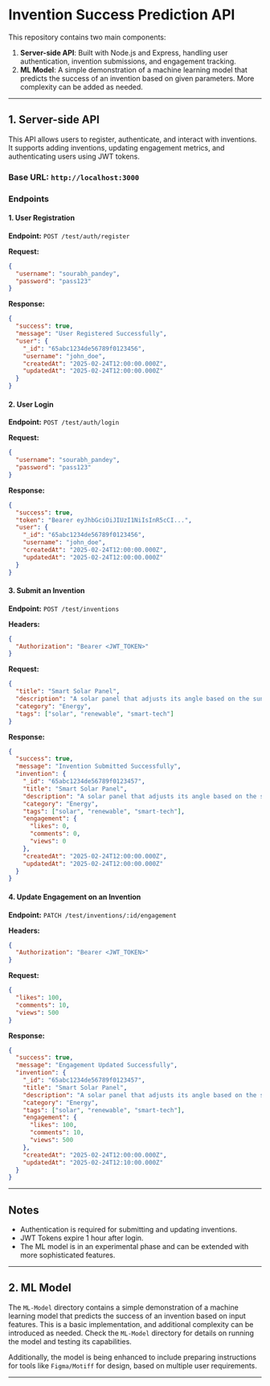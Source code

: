 # Invention Success Prediction API

This repository contains two main components:
1. **Server-side API**: Built with Node.js and Express, handling user authentication, invention submissions, and engagement tracking.
2. **ML Model**: A simple demonstration of a machine learning model that predicts the success of an invention based on given parameters. More complexity can be added as needed.

---

## 1. Server-side API

This API allows users to register, authenticate, and interact with inventions. It supports adding inventions, updating engagement metrics, and authenticating users using JWT tokens.

### Base URL: `http://localhost:3000`

### **Endpoints**

#### **1. User Registration**
**Endpoint:** `POST /test/auth/register`

**Request:**
```json
{
  "username": "sourabh_pandey",
  "password": "pass123"
}
```

**Response:**
```json
{
  "success": true,
  "message": "User Registered Successfully",
  "user": {
    "_id": "65abc1234de56789f0123456",
    "username": "john_doe",
    "createdAt": "2025-02-24T12:00:00.000Z",
    "updatedAt": "2025-02-24T12:00:00.000Z"
  }
}
```

#### **2. User Login**
**Endpoint:** `POST /test/auth/login`

**Request:**
```json
{
  "username": "sourabh_pandey",
  "password": "pass123"
}
```

**Response:**
```json
{
  "success": true,
  "token": "Bearer eyJhbGciOiJIUzI1NiIsInR5cCI...",
  "user": {
    "_id": "65abc1234de56789f0123456",
    "username": "john_doe",
    "createdAt": "2025-02-24T12:00:00.000Z",
    "updatedAt": "2025-02-24T12:00:00.000Z"
  }
}
```

#### **3. Submit an Invention**
**Endpoint:** `POST /test/inventions`

**Headers:**
```json
{
  "Authorization": "Bearer <JWT_TOKEN>"
}
```

**Request:**
```json
{
  "title": "Smart Solar Panel",
  "description": "A solar panel that adjusts its angle based on the sun’s position.",
  "category": "Energy",
  "tags": ["solar", "renewable", "smart-tech"]
}
```

**Response:**
```json
{
  "success": true,
  "message": "Invention Submitted Successfully",
  "invention": {
    "_id": "65abc1234de56789f0123457",
    "title": "Smart Solar Panel",
    "description": "A solar panel that adjusts its angle based on the sun’s position.",
    "category": "Energy",
    "tags": ["solar", "renewable", "smart-tech"],
    "engagement": {
      "likes": 0,
      "comments": 0,
      "views": 0
    },
    "createdAt": "2025-02-24T12:00:00.000Z",
    "updatedAt": "2025-02-24T12:00:00.000Z"
  }
}
```

#### **4. Update Engagement on an Invention**
**Endpoint:** `PATCH /test/inventions/:id/engagement`

**Headers:**
```json
{
  "Authorization": "Bearer <JWT_TOKEN>"
}
```

**Request:**
```json
{
  "likes": 100,
  "comments": 10,
  "views": 500
}
```

**Response:**
```json
{
  "success": true,
  "message": "Engagement Updated Successfully",
  "invention": {
    "_id": "65abc1234de56789f0123457",
    "title": "Smart Solar Panel",
    "description": "A solar panel that adjusts its angle based on the sun’s position.",
    "category": "Energy",
    "tags": ["solar", "renewable", "smart-tech"],
    "engagement": {
      "likes": 100,
      "comments": 10,
      "views": 500
    },
    "createdAt": "2025-02-24T12:00:00.000Z",
    "updatedAt": "2025-02-24T12:10:00.000Z"
  }
}
```
---

## Notes
- Authentication is required for submitting and updating inventions.
- JWT Tokens expire 1 hour after login.
- The ML model is in an experimental phase and can be extended with more sophisticated features.

---

## 2. ML Model

The `ML-Model` directory contains a simple demonstration of a machine learning model that predicts the success of an invention based on input features. This is a basic implementation, and additional complexity can be introduced as needed. Check the `ML-Model` directory for details on running the model and testing its capabilities.

Additionally, the model is being enhanced to include preparing instructions for tools like `Figma/Motiff` for design, based on multiple user requirements.

---
